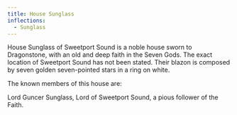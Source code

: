 ```yaml
---
title: House Sunglass
inflections:
  - Sunglass
---
```


House Sunglass of Sweetport Sound is a noble house sworn to Dragonstone, with an old and deep faith in the Seven Gods. The exact location of Sweetport Sound has not been stated. Their blazon is composed by seven golden seven-pointed stars in a ring on white.

The known members of this house are:

Lord Guncer Sunglass, Lord of Sweetport Sound, a pious follower of the Faith.


